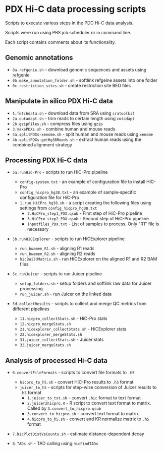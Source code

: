 # PDX Hi-C data processing scripts

Scripts to execute various steps in the PDC Hi-C data analysis. 

Scripts were run using PBS job scheduler or in command line.

Each script contains comments about its functionality.

## Genomic annotations

- `0a.refgenie.sh` - download genomic sequences and assets using refgenie
- `0b.make_annotation_folder.sh` - softlink refgeine assets into one folder
- `0c.restriction_sites.sh` - create restriction site BED files

## Manipulate in silico PDX Hi-C data

- `1.fetchdata.sh` - download data from SRA using `sratoolkit`
- `2a.cutadapt.sh` - trim reads to certain length using `cutadapt`
- `2b.gzipFiles.sh` - compress files using `gzip`
- `3.makePDXs.sh` - combine human and mouse reads
- `4a.splitPDXs-xenome.sh` - split human and mouse reads using `xenome`
- `4b.splitPDXs-getHg38Reads.sh` - extract human reads using the combined alignment strategy

## Processing PDX Hi-C data

- `5a.runHiC-Pro` - scripts to run HiC-Pro pipeline
    - `config-system.txt` - an example of configuration file to install HiC-Pro
    - `config_hicpro_hg38.txt` - an example of sample-specific configuration file for HiC-Pro
    - `1.run_HiCPro_hg38.sh` - a script creating the following files using settings from `config_hicpro_hg38.txt`
        - `2.HiCPro_step1_PDX.qsub` - First step of HiC-Pro pipeline
        - `3.HiCPro_step2_PDX.qsub` - Second step of HiC-Pro pipeline
        - `inputfiles_PDX.txt` - List of samples to process. Only "R1" file is necessary

- `5b.runHiCExplorer` - scripts to run HiCExplorer pipeline
    - `run_bwamem_R1.sh` - aligning R1 reads
    - `run_bwamem_R2.sh` - aligning R2 reads
    - `hicBuildMatrix.sh` - run HiCExplorer on the aligned R1 and R2 BAM files

- `5c.runJuicer` - scripts to run Juicer pipeline
    - `setup_folders.sh` - setup folders and softlink raw data for Juicer processing
    - `run_juicer.sh` - run Juicer on the linked data

- `5d.collectResults` - scripts to collect and merge QC metrics from different pipelines
    - `11.hicpro_collectStats.sh` - HiC-Pro stats
    - `12.hicpro_mergeStats.sh`
    - `21.hicexplorer_collectStats.sh` - HiCExplorer stats
    - `22.hicexplorer_mergeStats.sh`
    - `31.juicer_collectStats.sh` - Juicer stats
    - `32.juicer_mergeStats.sh`

## Analysis of processed Hi-C data

- `6.convertFileFormats` - scripts to convert file formats to `.h5`
    - `hicpro_to_h5.sh` - convert HiC-Pro results to `.h5` format
    - `juicer_to_h5` - scripts for step-wise conversion of Juicer results to `.h5` format
        - `1.juicer_to_txt.sh` - convert `.hic` format to text format
        - `2.juicer2hicpro.R` - R script to convert text format to matrix. Called by `3.convert_to_hicpro.qsub`
        - `3.convert_to_hicpro.sh` - convert text format to matrix
        - `4.hicpro_to_h5.sh` - convert and KR normalize matrix to `.h5` format 

- `7.hicPlotDistVsCounts.sh` - estimate distance-dependent decay
- `8.TADs.sh` - TAD calling using `hicFindTADs`

